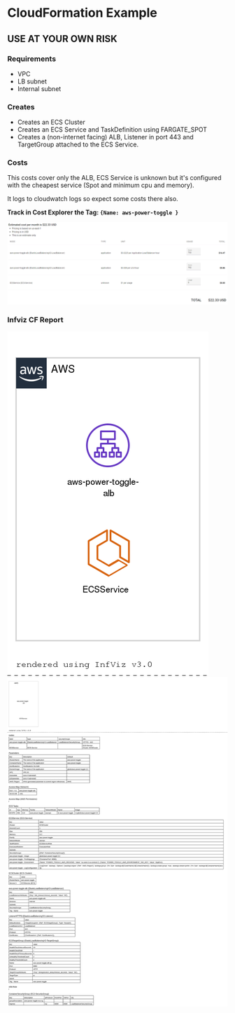 # CloudFormation Example

## **USE AT YOUR OWN RISK**

### Requirements

* VPC
* LB subnet
* Internal subnet

### Creates

* Creates an ECS Cluster
* Creates an ECS Service and TaskDefinition using FARGATE_SPOT
* Creates a (non-internet facing) ALB, Listener in port 443 and TargetGroup attached to the ECS Service.

### Costs

This costs cover only the ALB, ECS Service is unknown but it's configured with the cheapest service (Spot and minimum cpu and memory).

It logs to cloudwatch logs so expect some costs there also.

**Track in Cost Explorer the Tag: `{Name: aws-power-toggle }`**

![](cft-costs.png)

### Infviz CF Report

![cft-power-toogle.yaml.png](cft-power-toogle.yaml.png)
![cft-power-toogle.yaml.svg](cft-power-toogle.yaml.svg)

